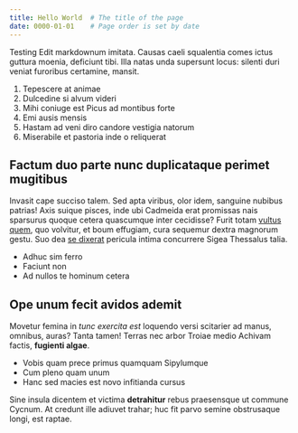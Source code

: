 ```yaml
---
title: Hello World  # The title of the page
date: 0000-01-01    # Page order is set by date
---
```


Testing Edit markdownum imitata. Causas caeli squalentia comes ictus guttura moenia,
deficiunt tibi. Illa natas unda supersunt locus: silenti duri veniat furoribus
certamine, mansit.

1. Tepescere at animae
2. Dulcedine si alvum videri
3. Mihi coniuge est Picus ad montibus forte
4. Emi ausis mensis
5. Hastam ad veni diro candore vestigia natorum
6. Miserabile et pastoria inde o reliquerat

## Factum duo parte nunc duplicataque perimet mugitibus

Invasit cape succiso talem. Sed apta viribus, olor idem, sanguine nubibus
patrias! Axis suique pisces, inde ubi Cadmeida erat promissas nais sparsurus
quoque cetera quascumque inter cecidisse? Furit totam [vultus
quem](http://pro-geminato.org/saxea), quo volvitur, et boum effugiam, cura
sequemur dextra magnorum gestu. Suo dea [se
dixerat](http://www.pavet-lenimen.io/quod) pericula intima concurrere Sigea
Thessalus talia.

- Adhuc sim ferro
- Faciunt non
- Ad nullos te hominum cetera

## Ope unum fecit avidos ademit

Movetur femina in *tunc exercita est* loquendo versi scitarier ad manus,
omnibus, auras? Tanta tamen! Terras nec arbor Troiae medio Achivam factis,
**fugienti algae**.

- Vobis quam prece primus quamquam Sipylumque
- Cum pleno quam unum
- Hanc sed macies est novo infitianda cursus

Sine insula dicentem et victima **detrahitur** rebus praesensque ut commune
Cycnum. At credunt ille adiuvet trahar; huc fit parvo semine obstrusaque longi,
est raptae.
